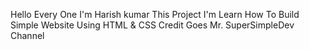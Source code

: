 Hello Every One 
   I'm Harish kumar This Project I'm Learn How To Build Simple Website Using HTML & CSS 
   Credit Goes Mr. SuperSimpleDev Channel
